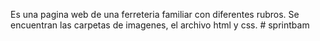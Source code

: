 Es una pagina web de una ferreteria familiar con diferentes rubros. Se encuentran las carpetas de imagenes, el archivo html y css. # sprintbam
